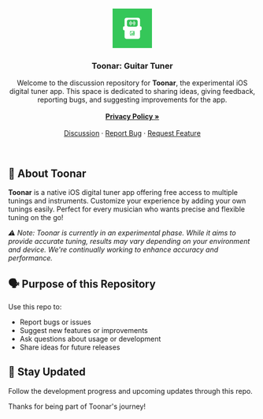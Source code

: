 <br />
<div align="center">
  <a href="https://apps.apple.com/us/app/toonar-guitar-tuner/id6746668229">
    <img src="assets/toonar.png" alt="Toonar Logo" width="80" height="80">
  </a>

<h3 align="center">Toonar: Guitar Tuner</h3>

  <p align="center">
    Welcome to the discussion repository for <b>Toonar</b>, the experimental iOS digital tuner app. This space is dedicated to sharing ideas, giving feedback, reporting bugs, and suggesting improvements for the app.
    <br />
    <br />
    <a href="https://ricotandrio.github.io/toonar-discussion/PRIVACY"><strong>Privacy Policy »</strong></a>
    <br />
    <br />
    <a href="https://github.com/ricotandrio/toonar-discussion/discussions">Discussion</a>
    &middot;
    <a href="https://github.com/ricotandrio/toonar-discussion/issues/new?labels=bug&template=bug-report---.md">Report Bug</a>
    &middot;
    <a href="https://github.com/ricotandrio/toonar-discussion/issues/new?labels=enhancement&template=feature-request---.md">Request Feature</a>
  </p>
</div>

<br />

## 📌 About Toonar

**Toonar** is a native iOS digital tuner app offering free access to multiple tunings and instruments. Customize your experience by adding your own tunings easily. Perfect for every musician who wants precise and flexible tuning on the go!

*⚠️ Note: Toonar is currently in an experimental phase. While it aims to provide accurate tuning, results may vary depending on your environment and device. We're continually working to enhance accuracy and performance.*

## 🗣️ Purpose of this Repository

Use this repo to:
- Report bugs or issues
- Suggest new features or improvements
- Ask questions about usage or development
- Share ideas for future releases


## 📱 Stay Updated

Follow the development progress and upcoming updates through this repo.

Thanks for being part of Toonar's journey!
